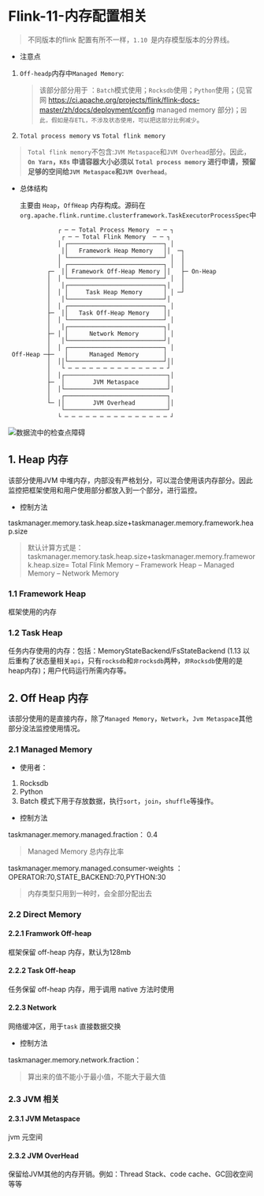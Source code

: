 # Flink-11-内存配置相关

> 不同版本的flink 配置有所不一样，`1.10 `是内存模型版本的分界线。

- 注意点

1. `Off-headp`内存中`Managed Memory`:

   > 该部分部分用于 ：`Batch`模式使用；`Rocksdb`使用；`Python`使用；(见官网 https://ci.apache.org/projects/flink/flink-docs-master/zh/docs/deployment/config managed memory 部分)；`因此，假如是存ETL，不涉及状态使用，可以把这部分比例减少`。

2. `Total process memory` vs `Total flink memory`

> `Total flink memory`不包含:`JVM Metaspace`和`JVM Overhead`部分。因此，**`On Yarn`，`K8s`  申请容器大小必须以 `Total process memory` 进行申请，预留足够的空间给`JVM Metaspace`和`JVM Overhead`**。

- 总体结构

  主要由 `Heap`，`OffHeap` 内存构成。源码在`org.apache.flink.runtime.clusterframework.TaskExecutorProcessSpec`中

```
              ┌ ─ ─ Total Process Memory  ─ ─ ┐
               ┌ ─ ─ Total Flink Memory  ─ ─ ┐
              │ ┌───────────────────────────┐ │
               ││   Framework Heap Memory   ││  ─┐
              │ └───────────────────────────┘ │  │
              │ ┌───────────────────────────┐ │  │
           ┌─  ││ Framework Off-Heap Memory ││   ├─ On-Heap
           │  │ └───────────────────────────┘ │  │
           │   │┌───────────────────────────┐│   │
           │  │ │     Task Heap Memory      │ │ ─┘
           │   │└───────────────────────────┘│
           │  │ ┌───────────────────────────┐ │
           ├─  ││   Task Off-Heap Memory    ││
           │  │ └───────────────────────────┘ │
           │   │┌───────────────────────────┐│
           ├─ │ │      Network Memory       │ │
           │   │└───────────────────────────┘│
           │  │ ┌───────────────────────────┐ │
 Off-Heap ─┼─   │      Managed Memory       │
           │  ││└───────────────────────────┘││
           │   └ ─ ─ ─ ─ ─ ─ ─ ─ ─ ─ ─ ─ ─ ─ ┘
           │  │┌─────────────────────────────┐│
           ├─  │        JVM Metaspace        │
           │  │└─────────────────────────────┘│
           │   ┌─────────────────────────────┐
           └─ ││        JVM Overhead         ││
               └─────────────────────────────┘
              └ ─ ─ ─ ─ ─ ─ ─ ─ ─ ─ ─ ─ ─ ─ ─ ┘
```

  ![数据流中的检查点障碍](https://github.com/Whojohn/learn/blob/master/flinklearn/docs/pic/cap11-memory-arch.png?raw=true)


## 1. Heap 内存

  该部分使用JVM 中堆内存，内部没有严格划分，可以混合使用该内存部分。因此监控把框架使用和用户使用部分都放入到一个部分，进行监控。

- 控制方法

taskmanager.memory.task.heap.size+taskmanager.memory.framework.heap.size

> 默认计算方式是：taskmanager.memory.task.heap.size+taskmanager.memory.framework.heap.size= Total Flink Memory – Framework Heap –  Managed Memory – Network Memory


### 1.1 Framework Heap

  框架使用的内存

### 1.2 Task Heap

  任务内存使用的内存：包括：MemoryStateBackend/FsStateBackend (1.13 以后重构了状态量相关`api`，只有`rocksdb`和`非rocksdb`两种，`非Rocksdb`使用的是heap内存)；用户代码运行所需内存等。

## 2. Off Heap 内存

  该部分使用的是直接内存，除了`Managed Memory`，`Network`，`Jvm Metaspace`其他部分没法监控使用情况。

### 2.1 Managed Memory

- 使用者：

1. Rocksdb
2. Python
3. Batch 模式下用于存放数据，执行`sort`，`join`，`shuffle`等操作。

- 控制方法

taskmanager.memory.managed.fraction： 0.4

> Managed Memory 总内存比率

taskmanager.memory.managed.consumer-weights ： OPERATOR:70,STATE_BACKEND:70,PYTHON:30 

> 内存类型只用到一种时，会全部分配出去

### 2.2 Direct Memory

#### 2.2.1 Framwork Off-heap 

   框架保留 off-heap 内存，默认为128mb

#### 2.2.2 Task Off-heap

   任务保留 off-heap 内存，用于调用 native 方法时使用

#### 2.2.3 Network

   网络缓冲区，用于`task` 直接数据交换

- 控制方法

taskmanager.memory.network.fraction：

> 算出来的值不能小于最小值，不能大于最大值

### 2.3 JVM 相关

#### 2.3.1 JVM Metaspace

jvm 元空间

#### 2.3.2 JVM OverHead

保留给JVM其他的内存开销。例如：Thread Stack、code cache、GC回收空间等等